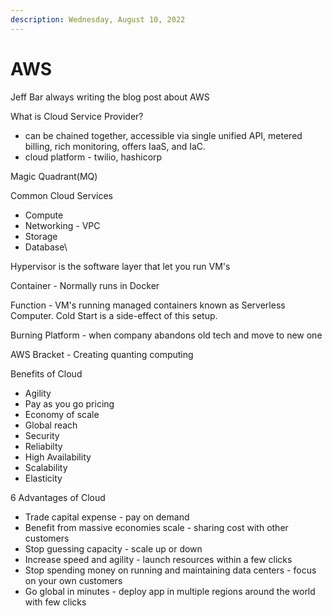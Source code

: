 ```yaml
---
description: Wednesday, August 10, 2022
---
```


# AWS

Jeff Bar always writing the blog post about AWS

What is Cloud Service Provider?

* can be chained together, accessible via single unified API, metered billing, rich monitoring, offers IaaS, and IaC.
* cloud platform - twilio, hashicorp



Magic Quadrant(MQ)

Common Cloud Services

* Compute
* Networking - VPC
* Storage
* Database\


Hypervisor is the software layer that let you run VM's

Container - Normally runs in Docker

Function - VM's running managed containers known as Serverless Computer. Cold Start is a side-effect of this setup.&#x20;



Burning Platform - when company abandons old tech and move to new one



AWS Bracket - Creating quanting computing



Benefits of Cloud

* Agility
* Pay as you go pricing
* Economy of scale
* Global reach
* Security
* Reliabilty
* High Availability
* Scalability
* Elasticity



6 Advantages of Cloud

* Trade capital expense - pay on demand
* Benefit from massive economies scale - sharing cost with other customers
* Stop guessing capacity - scale up or down
* Increase speed and agility - launch resources within a few clicks
* Stop spending money on running and maintaining data centers - focus on your own customers
* Go global in minutes - deploy app in multiple regions around the world with few clicks

